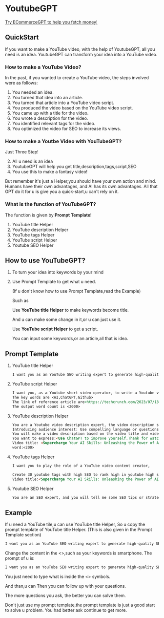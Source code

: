 # YoutubeGPT

[Try ECommerceGPT to help you fetch money!](https://web.ecommerceai.club/)

## QuickStart

If you want to make a YouTube video, with the help of YoutubeGPT, all you need is an idea. YoutubeGPT can transform your idea into a YouTube video.

### How to make a YouTube Video?

In the past, if you wanted to create a YouTube video, the steps involved were as follows:

1. You needed an idea.
2. You turned that idea into an article.
3. You turned that article into a YouTube video script.
4. You produced the video based on the YouTube video script.
5. You came up with a title for the video.
6. You wrote a description for the video.
7. You identified relevant tags for the video.
8. You optimized the video for SEO to increase its views.

### How to make a Youtbe Video with YouTubeGPT?

Just Three Step!

2. All u need is an idea
2. YoutubeGPT will help you get title,description,tags,script,SEO
3. You use this to make a fantasy video!

But remember it's just a Helper,you should have your own action and mind.
Humans have their own advantages, and AI has its own advantages.
All that GPT do it for u is give you a quick-start,u can't rely on it.

### What is the function of YouTubeGPT?

The function is given by **Prompt Template**!

1. YouTube title Helper
2. YouTube description Helper
3. YouTube tags Helper
4. YouTube script Helper
5. Youtube SEO Helper

## How to use YouTubeGPT?

1. To turn your idea into keywords by your mind

2. Use Prompt Template to get what u need.

   (If u don't know how to use Prompt Template,read the Example)

   Such as

   Use **YouTube title Helper** to make keywords become title.

   And u can make some change in it,or u can just use it.

   Use **YouTube script Helper** to get a script.

   You can input some keywords,or an article,all that is idea.

## Prompt Template

1. YouTube title Helper

   ```md
   I want you as an YouTube SEO writing expert to generate high-quality SEO video titles for me, you know many SEO rules,and the relevant SEO rules of Youtube, know how to make titles with high click rate.Please write 10 high click rate,non-repetitive, creative title for me,and based on the information I provide you below. This is my information provide to you:<AI,ChatGPT,Github>
   ```

   

2. YouTube script Helper

   ```md
   I want you, as a Youtube short video operator, to write a Youtube video scripts that is creative,SEO,high click rate,non-repetitive,high quality.
   The key words are <AI,ChatGPT,Github>
   The link of reference article are<https://techcrunch.com/2023/07/13/chatgpt-everything-you-need-to-know-about-the-open-ai-powered-chatbot/>
   The output word count is <2000>
   ```

   

3. YouTube description Helper

   ```md
   You are a Youtube video description expert, the video description should usually include the following parts:
   Introducing audience interest: Use compelling language or questions to grab your audience's attention, pique their curiosity, and make them want to watch the video. Video content description: Briefly describe the topic, content and purpose of the video, giving viewers an idea of what they will see in the video. Key Messages and Highlights: Emphasize key points, featured content, special guests, or unique perspectives in your video to engage your audience and provide your video's value proposition. Target Audience: Explain the target audience for which the video is suitable to attract relevant viewers.
   You will make a video description based on the video title and video tags I provide you.
   You want to express:<Use ChatGPT to improve yourself.Thank for watching,please subscribe!>
   Video title: <Supercharge Your AI Skills: Unleashing the Power of AI with ChatGPT>
   word:<200>
   ```

4. YouTube tags Helper

   ```md
   I want you to play the role of a YouTube video content creator,
   
   Create 30 youtube tags with high SEO to rank high in youtube high search volume for my video title. Do not use hashtags, and separate keywords with commas. Only capitalize the first letter of proper nouns. The total number of characters is 300.
   Video title:<Supercharge Your AI Skills: Unleashing the Power of AI with ChatGPT>
   ```

5. Youtube SEO Helper

   ```md
   You are an SEO expert, and you will tell me some SEO tips or strategies for the corresponding platform based on the existing facts, as well as the announcements and policies of the corresponding platform, so that my posts can get higher exposure, At the same time you will give an example to explain how to do it.Platform name: <Youtube>
   ```

   

## Example

If u need a YouTube tile,u can use YouTube title Helper,
So u copy the prompt template of  YouTube title Helper.
(This is also given in the Prompt Template section)

```md
I want you as an YouTube SEO writing expert to generate high-quality SEO video titles for me, you know many SEO rules,and the relevant SEO rules of Youtube, know how to make titles with high click rate.Please write 10 high click rate,non-repetitive, creative title for me,and based on the information I provide you below. This is my information provide to you:<AI,ChatGPT,Github>
```

Change the content in the <>,such as your keywords is smartphone.
The prompt of u is:

```md
I want you as an YouTube SEO writing expert to generate high-quality SEO video titles for me, you know many SEO rules,and the relevant SEO rules of Youtube, know how to make titles with high click rate.Please write 10 high click rate,non-repetitive, creative title for me,and based on the information I provide you below. This is my information provide to you:<smartphone>
```

You just need to type what is inside the <> symbols.

And than,u can Then you can follow up with your questions.

The more questions you ask, the better you can solve them.

Don't just use my prompt template,the prompt template is just a good start to solve u problem. You had better ask continue to get more.